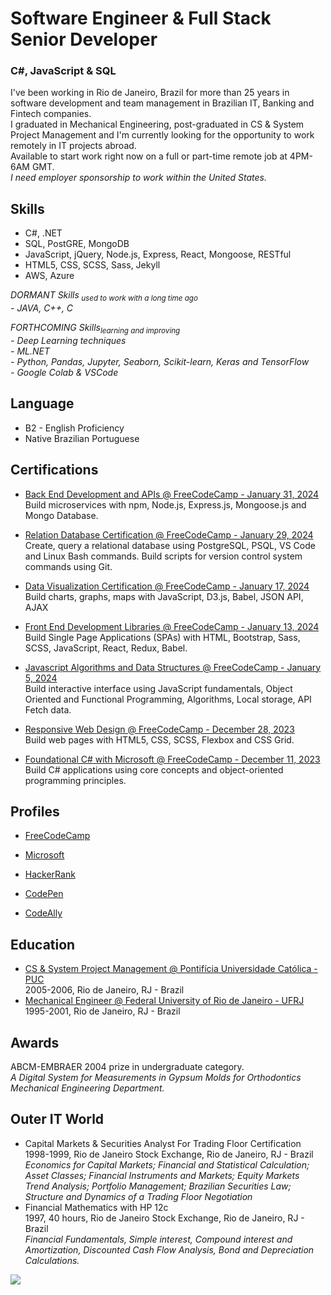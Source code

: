 # Software Engineer & Full Stack Senior Developer
### C#, JavaScript & SQL

I've been working in Rio de Janeiro, Brazil for more than 25 years in software development and team management in Brazilian IT, Banking and Fintech companies.  
I graduated in Mechanical Engineering, post-graduated in CS & System Project Management and I'm currently looking for the opportunity to work remotely in IT projects abroad.  
Available to start work right now on a full or part-time remote job at 4PM-6AM GMT.  
_I need employer sponsorship to work within the United States._

## Skills
- C#, .NET
- SQL, PostGRE, MongoDB
- JavaScript, jQuery, Node.js, Express, React, Mongoose, RESTful
- HTML5, CSS, SCSS, Sass, Jekyll
- AWS, Azure

_DORMANT Skills<sub> used to work with a long time ago</sub>_  
_- JAVA, C++, C_  

_FORTHCOMING Skills<sub>learning and improving</sub>_  
_- Deep Learning techniques_  
_- ML.NET_  
_- Python, Pandas, Jupyter, Seaborn, Scikit-learn, Keras and TensorFlow_  
_- Google Colab & VSCode_

## Language
- B2 - English Proficiency  
- Native Brazilian Portuguese

## Certifications

- [Back End Development and APIs @ FreeCodeCamp - January 31, 2024](https://www.freecodecamp.org/certification/sabsfilho/back-end-development-and-apis)  
Build microservices with npm, Node.js, Express.js, Mongoose.js and Mongo Database.  

- [Relation Database Certification @ FreeCodeCamp - January 29, 2024](https://www.freecodecamp.org/certification/sabsfilho/relational-database-v8)  
Create, query a relational database using PostgreSQL, PSQL, VS Code and Linux Bash commands. Build scripts for version control system commands using Git.  

- [Data Visualization Certification @ FreeCodeCamp - January 17, 2024](https://www.freecodecamp.org/certification/sabsfilho/data-visualization)  
Build charts, graphs, maps with JavaScript, D3.js, Babel, JSON API, AJAX  

- [Front End Development Libraries @ FreeCodeCamp - January 13, 2024](https://www.freecodecamp.org/certification/sabsfilho/front-end-development-libraries)  
Build Single Page Applications (SPAs) with HTML, Bootstrap, Sass, SCSS, JavaScript, React, Redux, Babel.  

- [Javascript Algorithms and Data Structures @ FreeCodeCamp - January 5, 2024](https://www.freecodecamp.org/certification/sabsfilho/javascript-algorithms-and-data-structures-v8)  
Build interactive interface using JavaScript fundamentals, Object Oriented and Functional Programming, Algorithms, Local storage, API Fetch data. 

- [Responsive Web Design @ FreeCodeCamp - December 28, 2023](https://www.freecodecamp.org/certification/sabsfilho/responsive-web-design)  
Build web pages with HTML5, CSS, SCSS, Flexbox and CSS Grid.  

- [Foundational C# with Microsoft @ FreeCodeCamp - December 11, 2023](https://www.freecodecamp.org/certification/sabsfilho/foundational-c-sharp-with-microsoft)  
Build C# applications using core concepts and object-oriented programming principles.  

## Profiles
- [FreeCodeCamp](https://www.freecodecamp.org/sabsfilho)

- [Microsoft](https://learn.microsoft.com/en-us/users/samuelsantos-1448/)

- [HackerRank](https://www.hackerrank.com/profile/sabsfilho)

- [CodePen](https://codepen.io/sabsfilho)

- [CodeAlly](https://codeally.io/cv/1925e7e676abb9663fe62f5e)

## Education
- [CS & System Project Management @ Pontifícia Universidade Católica - PUC](https://www.puc-rio.br)  
2005-2006, Rio de Janeiro, RJ - Brazil  
- [Mechanical Engineer @ Federal University of Rio de Janeiro - UFRJ](https://ufrj.br)  
1995-2001, Rio de Janeiro, RJ - Brazil

## Awards
ABCM-EMBRAER 2004 prize in undergraduate category.  
_A Digital System for Measurements in Gypsum Molds for Orthodontics Mechanical Engineering Department._

## Outer IT World
- Capital Markets & Securities Analyst  For Trading Floor Certification  
1998-1999,  Rio de Janeiro Stock Exchange,  Rio de Janeiro, RJ - Brazil  
_Economics for Capital Markets; Financial and Statistical Calculation; Asset Classes; Financial Instruments and Markets; Equity Markets Trend Analysis; Portfolio Management; Brazilian Securities Law; Structure and Dynamics of a Trading Floor Negotiation_
- Financial Mathematics with HP 12c  
1997, 40 hours, Rio de Janeiro Stock Exchange,  Rio de Janeiro, RJ - Brazil  
_Financial Fundamentals, Simple interest, Compound interest and Amortization, Discounted Cash Flow Analysis, Bond and Depreciation Calculations._



![](https://github.com/sabsfilho/dev/assets/img/main-banner.jpg)
